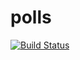 # polls

[![Build Status](https://semaphoreci.com/api/v1/rijkvanzanten/polls/branches/master/shields_badge.svg)](https://semaphoreci.com/rijkvanzanten/polls)
